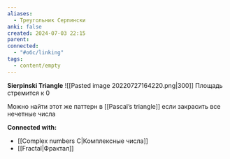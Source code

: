 ```yaml
---
aliases:
  - Треугольник Серпински
anki: false
created: 2024-07-03 22:15
parent: 
connected:
  - "#обс/linking"
tags:
  - content/empty
---
```



**Sierpinski Triangle**
![[Pasted image 20220727164220.png|300]]
Площадь стремится к 0

Можно найти этот же паттерн в [[Pascal’s triangle]] если закрасить все нечетные числа




**Connected with:**
- [[Complex numbers C|Комплексные числа]]
- [[Fractal|Фрактал]]


